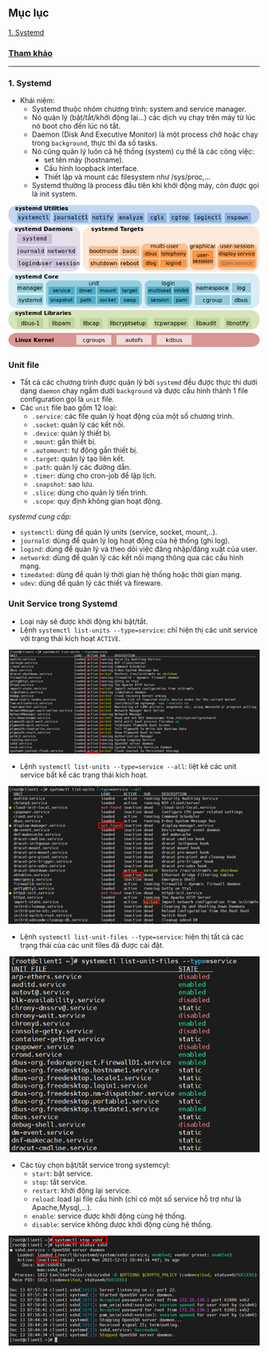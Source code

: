 ## Mục lục    
[1. Systemd](#1)       

### [Tham khảo](#3)    

----  

<a name='1'></a>        
### 1. Systemd        

- Khái niệm:      
   - Systemd thuộc nhóm chương trình: system and service manager.      
   - Nó quản lý (bật/tắt/khởi động lại...) các dịch vụ chạy trên máy từ lúc nó boot cho đến lúc nó tắt.       
   - Daemon (Disk And Executive Monitor) là một process chờ hoặc chạy trong `background`, thực thi đa số tasks.     
   - Nó cũng quản lý luôn cả hệ thống (system) cụ thể là các công việc:    
       - set tên máy (hostname).      
       - Cấu hình loopback interface.     
       - Thiết lập và mount các filesystem như /sys/proc,...     
   - Systemd thường là process đầu tiên khi khởi động máy, còn được gọi là init system.      

![image](image/11.0.png)   

### Unit file   

- Tất cả các chương trình được quản lý bởi `systemd` đều được thực thi dưới dạng `daemon` chạy ngầm dưới `background` và được cấu hình thành 1 file configuration gọi là `unit` file.     
- Các `unit` file bao gồm 12 loại:    
   - `.service`: các file quản lý hoạt động của một số chương trình.         
   - `.socket`: quản lý các kết nối.     
   - `.device`: quản lý thiết bị.   
   - `.mount`: gắn thiết bị.   
   - `.automount`: tự động gắn thiết bị.     
   - `.target`: quản lý tạo liên kết.   
   - `.path`: quản lý các đường dẫn.    
   - `.timer`: dùng cho cron-job để lập lịch.    
   - `.snapshot`: sao lưu.  
   - `.slice`: dùng cho quản lý tiến trình.   
   - `.scope`: quy định không gian hoạt động.     

*systemd cung cấp:*      
- `systemctl`: dùng để quản lý units (service, socket, mount,..). 
- `journald`: dùng để quản lý log hoạt động của hệ thống (ghi log).     
- `logind`: dùng để quản lý và theo dõi việc đăng nhập/đăng xuất của user.   
- `networkd`: dùng để quản lý các kết nối mạng thông qua các cấu hình mạng.    
- `timedated`: dùng để quản lý thời gian hệ thống hoặc thời gian mạng.    
- `udev`: dùng để quản lý các thiết và fireware.           

### Unit Service trong Systemd     
- Loại này sẽ được khởi động khi bật/tắt.    
- Lệnh `systemctl list-units --type=service`: chỉ hiện thị các unit service với trạng thái kích hoạt `ACTIVE`.      

![image](image/11.2.png)  
- Lệnh `systemctl list-units --type=service --all`: liệt kê các unit service bất kể các trạng thái kích hoạt.     

![image](image/11.3.png) 
       
- Lệnh `systemctl list-unit-files --type=service`: hiện thị tất cả các trạng thái của các unit files đã được cài đặt.    

![image](image/11.1.png)      

- Các tùy chọn bật/tắt service trong systemcyl:   
    - `start`: bật service.  
    - `stop`: tắt service.   
    - `restart`: khởi động lại service.    
    - `reload`: load lại file cấu hình (chỉ có một số service hỗ trợ như là Apache,Mysql,...).    
    - `enable`: service được khởi động cùng hệ thống.   
    - `disable`: service không được khởi động cùng hệ thống.    

![image](image/11.4.png)    













